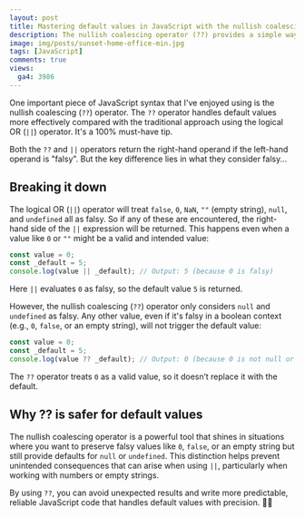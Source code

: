 ```yaml
---
layout: post
title: Mastering default values in JavaScript with the nullish coalescing (??) operator
description: The nullish coalescing operator (??) provides a simple way to handle null or undefined values in JavaScript. It's a must-have, let me show you why.
image: img/posts/sunset-home-office-min.jpg
tags: [JavaScript]
comments: true
views:
  ga4: 3986
---
```


One important piece of JavaScript syntax that I've enjoyed using is the nullish coalescing (`??`) operator. The `??` operator handles default values more effectively compared with the traditional approach using the logical OR (`||`) operator. It's a 100% must-have tip.

Both the `??` and `||` operators return the right-hand operand if the left-hand operand is "falsy". But the key difference lies in what they consider falsy...

## Breaking it down

The logical OR (`||`) operator will treat `false`, `0`, `NaN`, `""` (empty string), `null`, and `undefined` all as falsy. So if any of these are encountered, the right-hand side of the `||` expression will be returned. This happens even when a value like `0` or `""` might be a valid and intended value:

```js
const value = 0;
const _default = 5;
console.log(value || _default); // Output: 5 (because 0 is falsy)
```

Here `||` evaluates `0` as falsy, so the default value `5` is returned.

However, the nullish coalescing (`??`) operator only considers `null` and `undefined` as falsy. Any other value, even if it's falsy in a boolean context (e.g., `0`, `false`, or an empty string), will not trigger the default value:

```js
const value = 0;
const _default = 5;
console.log(value ?? _default); // Output: 0 (because 0 is not null or undefined)
```

The `??` operator treats `0` as a valid value, so it doesn’t replace it with the default.

## Why ?? is safer for default values

The nullish coalescing operator is a powerful tool that shines in situations where you want to preserve falsy values like `0`, `false`, or an empty string but still provide defaults for `null` or `undefined`. This distinction helps prevent unintended consequences that can arise when using `||`, particularly when working with numbers or empty strings.

By using `??`, you can avoid unexpected results and write more predictable, reliable JavaScript code that handles default values with precision. 👍🏻